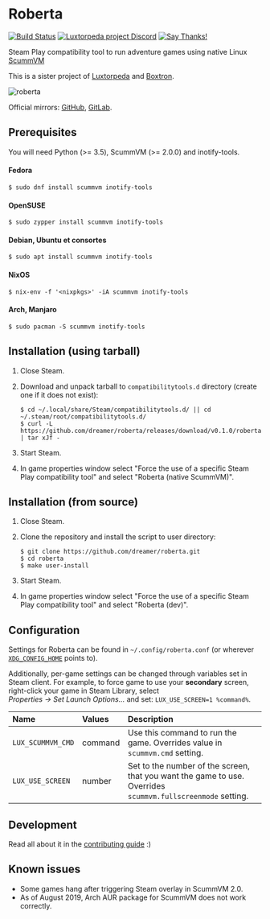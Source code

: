 # Roberta

[![Build Status](https://travis-ci.com/dreamer/roberta.svg?branch=master)](https://travis-ci.com/dreamer/roberta)
[![Luxtorpeda project Discord](https://img.shields.io/discord/514567252864008206.svg?label=discord)](https://discord.gg/8mFhUPX)
[![Say Thanks!](https://img.shields.io/badge/Say%20Thanks-!-1EAEDB.svg)](https://saythanks.io/to/dreamer)

Steam Play compatibility tool to run adventure games using native Linux
[ScummVM](https://www.scummvm.org/)

This is a sister project of
[Luxtorpeda](https://github.com/dreamer/luxtorpeda) and
[Boxtron](https://github.com/dreamer/boxtron).

![roberta](https://user-images.githubusercontent.com/3967/63626407-3f41f700-c603-11e9-8aff-22c6ab308390.png)

Official mirrors:
[GitHub](https://github.com/dreamer/roberta),
[GitLab](https://gitlab.com/luxtorpeda/roberta).


## Prerequisites

You will need Python (>= 3.5), ScummVM (>= 2.0.0) and inotify-tools.

#### Fedora

    $ sudo dnf install scummvm inotify-tools

#### OpenSUSE

    $ sudo zypper install scummvm inotify-tools

#### Debian, Ubuntu et consortes

    $ sudo apt install scummvm inotify-tools
    
#### NixOS

    $ nix-env -f '<nixpkgs>' -iA scummvm inotify-tools

#### Arch, Manjaro

    $ sudo pacman -S scummvm inotify-tools


## Installation (using tarball)

1. Close Steam.
2. Download and unpack tarball to `compatibilitytools.d` directory (create one if it does not exist):

       $ cd ~/.local/share/Steam/compatibilitytools.d/ || cd ~/.steam/root/compatibilitytools.d/
       $ curl -L https://github.com/dreamer/roberta/releases/download/v0.1.0/roberta.tar.xz | tar xJf -

3. Start Steam.
4. In game properties window select "Force the use of a specific Steam Play
   compatibility tool" and select "Roberta (native ScummVM)".


## Installation (from source)

1. Close Steam.
2. Clone the repository and install the script to user directory:

       $ git clone https://github.com/dreamer/roberta.git
       $ cd roberta
       $ make user-install

3. Start Steam.
4. In game properties window select "Force the use of a specific Steam Play
   compatibility tool" and select "Roberta (dev)".


## Configuration

Settings for Roberta can be found in `~/.config/roberta.conf` (or wherever
[`XDG_CONFIG_HOME`](https://specifications.freedesktop.org/basedir-spec/basedir-spec-latest.html)
points to).

Additionally, per-game settings can be changed through variables set in Steam client. For example, to force game to use your **secondary** screen, right-click your game in Steam Library, select *Properties&nbsp;→&nbsp;Set&nbsp;Launch&nbsp;Options…* and set: `LUX_USE_SCREEN=1 %command%`.

| Name              | Values  | Description
|:---               |:---     |:---
| `LUX_SCUMMVM_CMD` | command | Use this command to run the game. Overrides value in `scummvm.cmd` setting.
| `LUX_USE_SCREEN`  | number  | Set to the number of the screen, that you want the game to use. Overrides `scummvm.fullscreenmode` setting.


## Development

Read all about it in the
[contributing guide](https://github.com/dreamer/roberta/blob/master/CONTRIBUTING.md) :)


## Known issues

- Some games hang after triggering Steam overlay in ScummVM 2.0.
- As of August 2019, Arch AUR package for ScummVM does not work correctly.
